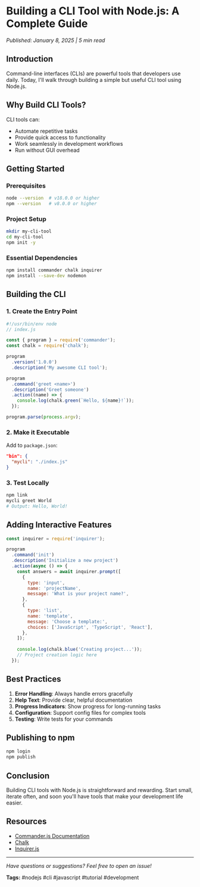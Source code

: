 # Building a CLI Tool with Node.js: A Complete Guide

*Published: January 8, 2025 | 5 min read*

## Introduction

Command-line interfaces (CLIs) are powerful tools that developers use daily. Today, I'll walk through building a simple but useful CLI tool using Node.js.

## Why Build CLI Tools?

CLI tools can:
- Automate repetitive tasks
- Provide quick access to functionality
- Work seamlessly in development workflows
- Run without GUI overhead

## Getting Started

### Prerequisites
```bash
node --version  # v18.0.0 or higher
npm --version   # v8.0.0 or higher
```

### Project Setup

```bash
mkdir my-cli-tool
cd my-cli-tool
npm init -y
```

### Essential Dependencies

```bash
npm install commander chalk inquirer
npm install --save-dev nodemon
```

## Building the CLI

### 1. Create the Entry Point

```javascript
#!/usr/bin/env node
// index.js

const { program } = require('commander');
const chalk = require('chalk');

program
  .version('1.0.0')
  .description('My awesome CLI tool');

program
  .command('greet <name>')
  .description('Greet someone')
  .action((name) => {
    console.log(chalk.green(`Hello, ${name}!`));
  });

program.parse(process.argv);
```

### 2. Make it Executable

Add to `package.json`:
```json
"bin": {
  "mycli": "./index.js"
}
```

### 3. Test Locally

```bash
npm link
mycli greet World
# Output: Hello, World!
```

## Adding Interactive Features

```javascript
const inquirer = require('inquirer');

program
  .command('init')
  .description('Initialize a new project')
  .action(async () => {
    const answers = await inquirer.prompt([
      {
        type: 'input',
        name: 'projectName',
        message: 'What is your project name?',
      },
      {
        type: 'list',
        name: 'template',
        message: 'Choose a template:',
        choices: ['JavaScript', 'TypeScript', 'React'],
      },
    ]);
    
    console.log(chalk.blue('Creating project...'));
    // Project creation logic here
  });
```

## Best Practices

1. **Error Handling**: Always handle errors gracefully
2. **Help Text**: Provide clear, helpful documentation
3. **Progress Indicators**: Show progress for long-running tasks
4. **Configuration**: Support config files for complex tools
5. **Testing**: Write tests for your commands

## Publishing to npm

```bash
npm login
npm publish
```

## Conclusion

Building CLI tools with Node.js is straightforward and rewarding. Start small, iterate often, and soon you'll have tools that make your development life easier.

## Resources

- [Commander.js Documentation](https://github.com/tj/commander.js)
- [Chalk](https://github.com/chalk/chalk)
- [Inquirer.js](https://github.com/SBoudrias/Inquirer.js)

---

*Have questions or suggestions? Feel free to open an issue!*

**Tags:** #nodejs #cli #javascript #tutorial #development